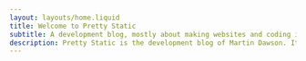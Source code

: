 ```yaml
---
layout: layouts/home.liquid
title: Welcome to Pretty Static
subtitle: A development blog, mostly about making websites and coding in python!
description: Pretty Static is the development blog of Martin Dawson. It is mostly about making websites and coding in python!
---
```


